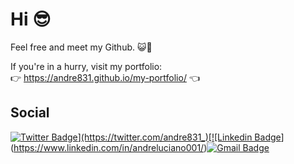 # Hi 😎
 
Feel free and meet my Github. 😺🐙

 If you're in a hurry, visit my portfolio: \
 👉 https://andre831.github.io/my-portfolio/ 👈


## Social
 
[![Twitter Badge](https://img.shields.io/badge/-Twitter-0099ff?style=for-the-badge&logo=twitter&logoColor=white&link=https://twitter.com/andre831_)](https://twitter.com/andre831_)[![Linkedin Badge](https://img.shields.io/badge/-LinkedIn-000066?style=for-the-badge&logo=Linkedin&logoColor=white&link=https://www.linkedin.com/in/andr%C3%A9-luciano-8118331a3/)](https://www.linkedin.com/in/andreluciano001/)[![Gmail Badge](https://img.shields.io/badge/-Gmail-red?style=for-the-badge&logo=Gmail&logoColor=white&link)](mailto:andrelucianodossantosjunior@gmail.com)

